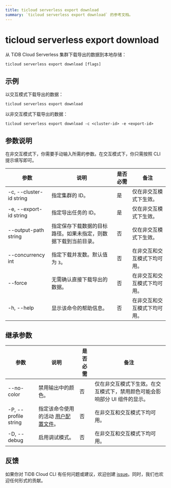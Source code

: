 ```yaml
---
title: ticloud serverless export download
summary: `ticloud serverless export download` 的参考文档。
---
```


# ticloud serverless export download

从 TiDB Cloud Serverless 集群下载导出的数据到本地存储：

```shell
ticloud serverless export download [flags]
```

## 示例

以交互模式下载导出的数据：

```shell
ticloud serverless export download
```

以非交互模式下载导出的数据：

```shell
ticloud serverless export download -c <cluster-id> -e <export-id>
```

## 参数说明

在非交互模式下，你需要手动输入所需的参数。在交互模式下，你只需按照 CLI 提示填写即可。

| 参数                      | 说明                                                                                                              | 是否必需 | 备注                                               |
|---------------------------|-------------------------------------------------------------------------------------------------------------------|----------|----------------------------------------------------|
| -c, --cluster-id string   | 指定集群的 ID。                                                                                                   | 是       | 仅在非交互模式下生效。                            |
| -e, --export-id string    | 指定导出任务的 ID。                                                                                               | 是       | 仅在非交互模式下生效。                            |
| --output-path string      | 指定保存下载数据的目标路径。如果未指定，则数据下载到当前目录。                                                    | 否       | 仅在非交互模式下生效。                            |
| --concurrency int         | 指定下载并发数。默认值为 `3`。                                                                                   | 否       | 在非交互和交互模式下均可用。                      |
| --force                   | 无需确认直接下载导出的数据。                                                                                      | 否       | 在非交互和交互模式下均可用。                      |
| -h, --help                | 显示该命令的帮助信息。                                                                                            | 否       | 在非交互和交互模式下均可用。                      |

## 继承参数

| 参数                    | 说明                                                                                                 | 是否必需 | 备注                                                                                   |
|-------------------------|------------------------------------------------------------------------------------------------------|----------|----------------------------------------------------------------------------------------|
| --no-color              | 禁用输出中的颜色。                                                                                   | 否       | 仅在非交互模式下生效。在交互模式下，禁用颜色可能会影响部分 UI 组件的显示。             |
| -P, --profile string    | 指定该命令使用的活动 [用户配置文件](/tidb-cloud/cli-reference.md#user-profile)。                     | 否       | 在非交互和交互模式下均可用。                                                          |
| -D, --debug             | 启用调试模式。                                                                                       | 否       | 在非交互和交互模式下均可用。                                                          |

## 反馈

如果你对 TiDB Cloud CLI 有任何问题或建议，欢迎创建 [issue](https://github.com/tidbcloud/tidbcloud-cli/issues/new/choose)。同时，我们也欢迎任何形式的贡献。